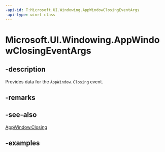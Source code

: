 ```yaml
---
-api-id: T:Microsoft.UI.Windowing.AppWindowClosingEventArgs
-api-type: winrt class
---
```


# Microsoft.UI.Windowing.AppWindowClosingEventArgs

<!--
public sealed class AppWindowClosingEventArgs
-->

## -description

Provides data for the `AppWindow.Closing` event.

## -remarks

## -see-also

[AppWindow.Closing](appwindow_closing.md)

## -examples
